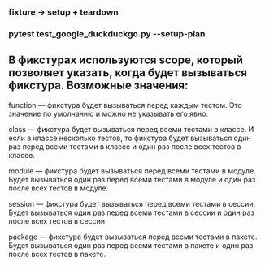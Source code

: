 ### fixture -> setup + teardown

### pytest test_google_duckduckgo.py --setup-plan

## В фикстурах используются scope, который позволяет указать, когда будет вызываться фикстура. Возможные значения:

function — фикстура будет вызываться перед каждым тестом. Это значение по умолчанию и можно не указывать его явно.

class — фикстура будет вызываться перед всеми тестами в классе. И если в классе несколько тестов, то фикстура будет вызываться один раз перед всеми тестами в классе и один раз после всех тестов в классе.

module — фикстура будет вызываться перед всеми тестами в модуле. Будет вызываться один раз перед всеми тестами в модуле и один раз после всех тестов в модуле.

session — фикстура будет вызываться перед всеми тестами в сессии. Будет вызываться один раз перед всеми тестами в сессии и один раз после всех тестов в сессии.

package — фикстура будет вызываться перед всеми тестами в пакете. Будет вызываться один раз перед всеми тестами в пакете и один раз после всех тестов в пакете.


